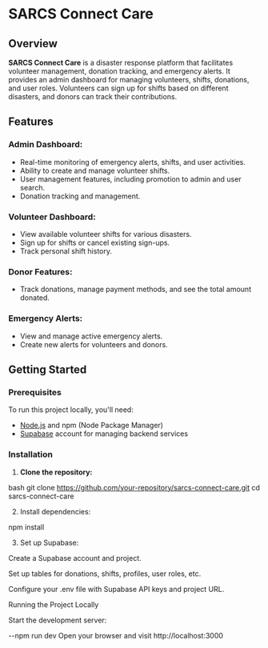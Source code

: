 # SARCS Connect Care

## Overview
**SARCS Connect Care** is a disaster response platform that facilitates volunteer management, donation tracking, and emergency alerts. It provides an admin dashboard for managing volunteers, shifts, donations, and user roles. Volunteers can sign up for shifts based on different disasters, and donors can track their contributions.

## Features

### Admin Dashboard:
- Real-time monitoring of emergency alerts, shifts, and user activities.
- Ability to create and manage volunteer shifts.
- User management features, including promotion to admin and user search.
- Donation tracking and management.

### Volunteer Dashboard:
- View available volunteer shifts for various disasters.
- Sign up for shifts or cancel existing sign-ups.
- Track personal shift history.

### Donor Features:
- Track donations, manage payment methods, and see the total amount donated.

### Emergency Alerts:
- View and manage active emergency alerts.
- Create new alerts for volunteers and donors.

## Getting Started

### Prerequisites

To run this project locally, you'll need:

- [Node.js](https://nodejs.org/) and npm (Node Package Manager)
- [Supabase](https://supabase.com/) account for managing backend services

### Installation

1. **Clone the repository:**

bash 
git clone https://github.com/your-repository/sarcs-connect-care.git
cd sarcs-connect-care

2. Install dependencies:

npm install

3. Set up Supabase:

Create a Supabase account and project.

Set up tables for donations, shifts, profiles, user roles, etc.

Configure your .env file with Supabase API keys and project URL.

Running the Project Locally

Start the development server:

--npm run dev 
Open your browser and visit http://localhost:3000
